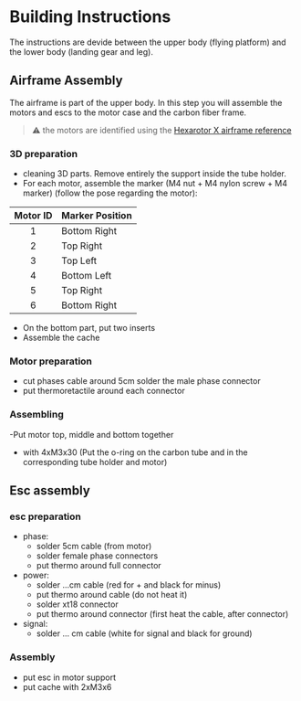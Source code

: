 # Building Instructions

The instructions are devide between the upper body (flying platform) and the lower body (landing gear and leg).

## Airframe Assembly

The airframe is part of the upper body. In this step you will assemble the motors and escs to the motor case and the carbon fiber frame.
> :warning: the motors are identified using the [Hexarotor X airframe reference](https://docs.px4.io/main/en/airframes/airframe_reference.html#hexarotor-x)

### 3D preparation

- cleaning 3D parts. Remove entirely the support inside the tube holder.
- For each motor, assemble the marker (M4 nut + M4 nylon screw + M4 marker) (follow the pose regarding the motor):

| Motor ID | Marker Position |
|:-:|---|
| 1 | Bottom Right |
| 2 | Top Right |
| 3 | Top Left |
| 4 | Bottom Left |
| 5 | Top Right |
| 6 | Bottom Right |

- On the bottom part, put two inserts
- Assemble the cache

### Motor preparation

- cut phases cable around 5cm
solder the male phase connector
- put thermoretactile around each connector

### Assembling

-Put motor top, middle and bottom together

- with 4xM3x30 (Put the o-ring on the carbon tube and in the corresponding tube holder and motor)

## Esc assembly

### esc preparation

- phase:
  - solder 5cm cable (from motor)
  - solder female phase connectors
  - put thermo around full connector
- power:
  - solder ...cm cable (red for + and black for minus)
  - put thermo around cable (do not heat it)
  - solder xt18 connector
  - put thermo around connector (first heat the cable, after connector)
- signal:
  - solder ... cm cable (white for signal and black for ground)

### Assembly

- put esc in motor support
- put cache with 2xM3x6

##
